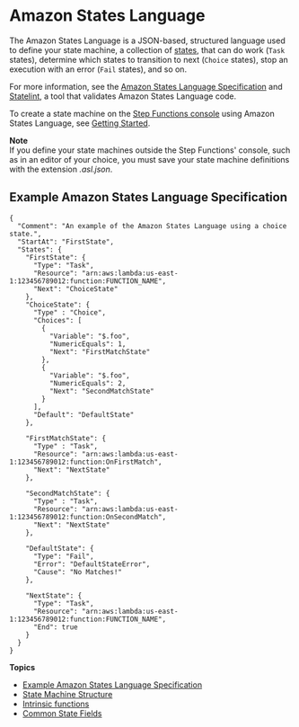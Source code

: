 # Amazon States Language<a name="concepts-amazon-states-language"></a>

The Amazon States Language is a JSON\-based, structured language used to define your state machine, a collection of [states](concepts-states.md), that can do work \(`Task` states\), determine which states to transition to next \(`Choice` states\), stop an execution with an error \(`Fail` states\), and so on\. 

For more information, see the [Amazon States Language Specification](https://states-language.net/spec.html) and [Statelint](https://github.com/awslabs/statelint), a tool that validates Amazon States Language code\.

To create a state machine on the [Step Functions console](https://console.aws.amazon.com/states/home?region=us-east-1#/) using Amazon States Language, see [Getting Started](getting-started.md)\.

**Note**  
If you define your state machines outside the Step Functions' console, such as in an editor of your choice, you must save your state machine definitions with the extension *\.asl\.json*\.

## Example Amazon States Language Specification<a name="example-amazon-states-language-specification"></a>

```
{
  "Comment": "An example of the Amazon States Language using a choice state.",
  "StartAt": "FirstState",
  "States": {
    "FirstState": {
      "Type": "Task",
      "Resource": "arn:aws:lambda:us-east-1:123456789012:function:FUNCTION_NAME",
      "Next": "ChoiceState"
    },
    "ChoiceState": {
      "Type" : "Choice",
      "Choices": [
        {
          "Variable": "$.foo",
          "NumericEquals": 1,
          "Next": "FirstMatchState"
        },
        {
          "Variable": "$.foo",
          "NumericEquals": 2,
          "Next": "SecondMatchState"
        }
      ],
      "Default": "DefaultState"
    },

    "FirstMatchState": {
      "Type" : "Task",
      "Resource": "arn:aws:lambda:us-east-1:123456789012:function:OnFirstMatch",
      "Next": "NextState"
    },

    "SecondMatchState": {
      "Type" : "Task",
      "Resource": "arn:aws:lambda:us-east-1:123456789012:function:OnSecondMatch",
      "Next": "NextState"
    },

    "DefaultState": {
      "Type": "Fail",
      "Error": "DefaultStateError",
      "Cause": "No Matches!"
    },

    "NextState": {
      "Type": "Task",
      "Resource": "arn:aws:lambda:us-east-1:123456789012:function:FUNCTION_NAME",
      "End": true
    }
  }
}
```

**Topics**
+ [Example Amazon States Language Specification](#example-amazon-states-language-specification)
+ [State Machine Structure](amazon-states-language-state-machine-structure.md)
+ [Intrinsic functions](amazon-states-language-intrinsic-functions.md)
+ [Common State Fields](amazon-states-language-common-fields.md)